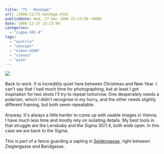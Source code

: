 ```yaml
---
title: "75 - Bondage"
url: /2006/12/75-bondage.html
publishDate: Wed, 27 Dec 2006 23:23:00 +0000
date: 2006-12-27 23:23:00
categories: 
  - "sigma-301-4"
tags: 
  - "austria"
  - "concept"
  - "nikon-d200"
  - "vienna"
  - "wien"
---
```

<a href="https://d25zfm9zpd7gm5.cloudfront.net/1200x1200/2006/20061227_084024_ps.jpg"><img src="https://d25zfm9zpd7gm5.cloudfront.net/0600x0600/2006/20061227_084024_ps.jpg"/></a><br/><br/>Back to work. It is incredibly quiet here between Christmas and New Year. I can't say that I had much time for photographing, but at least I got inspiration for two shots I'll try to repeat tomorrow. One desperately needs a polarizer, which I didn't recognize in my hurry, and the other needs slightly different framing, but both seem repeatable.<br/><br/>Anyway. It's always a little harder to come up with usable images in Vienna. I have much less time and mostly rely on isolating details. My best tools in that struggle are the Lensbaby and the Sigma 30/1.4, both wide open. In this case we are back to the Sigma.<br/><br/>This is part of a fence guarding a sapling in <a href="http://maps.google.com/?ie=UTF8&z=17&ll=48.200236,16.345285&spn=0.006951,0.013239&om=1" target="_blank">Seidengasse</a>, right between Zieglergasse and Bandgasse.
